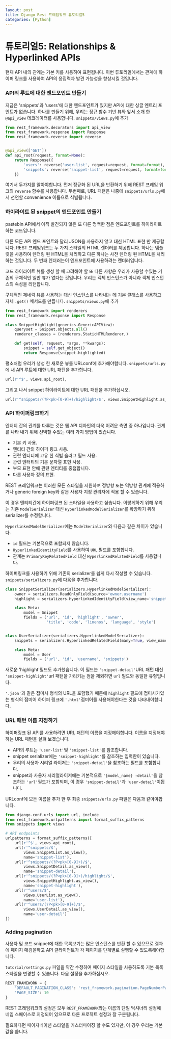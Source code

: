 ```yaml
---
layout: post
title: Django Rest 프레임워크 튜토리얼5
categories: [Python]
---
```

# 튜토리얼5: Relationships & Hyperlinked APIs

현재 API 내의 관계는 기본 키를 사용하여 표현됩니다. 이번 튜토리얼에서는 관계에 하이퍼 링크를 사용하여 API의 응집력과 발견 가능성을 향상시킬 것입니다.

### API의 루트에 대한 엔드포인트 만들기

지금은 'snippets'과 'users'에 대한 엔드포인트가 있지만 API에 대한 싱글 엔트리 포인트가 없습니다. 하나를 만들기 위해, 우리는 정규 함수 기반 뷰와 앞서 소개 한 `@api_view` 데코레이터를 사용합니다. `snippets/views.py`에 추가

```python
from rest_framework.decorators import api_view
from rest_framework.response import Response
from rest_framework.reverse import reverse


@api_view(['GET'])
def api_root(request, format=None):
    return Response({
        'users': reverse('user-list', request=request, format=format),
        'snippets': reverse('snippet-list', request=request, format=format)
    })
```

여기서 두가지를 알아야합니다. 먼저 정규화 된 URL을 반환하기 위해 REST 프레임 워크의 `reverse` 함수를 사용합니다. 두번째로, URL 패턴은 나중에 `snippets/urls.py`에서 선언할 convenience 이름으로 식별됩니다.

### 하이라이트 된 snippet의 엔드포인트 만들기

pastebin API에서 아직 발견되지 않은 또 다른 명백한 점은 엔드포인트를 하이라이트하는 코드입니다.

다른 모든 API 엔드 포인트와 달리 JSON을 사용하지 않고 대신 HTML 표현 만 제공합니다. REST 프레임워크는 두 가지 스타일의 HTML 렌더러를 제공합니다. 하나는 템플릿을 사용하여 렌더링 된 HTML을 처리하고 다른 하나는 사전 렌더링 된 HTML을 처리하는 것입니다. 두 번째 렌더러는이 엔드포인트에 사용하려는 렌더러입니다.

코드 하이라이트 뷰를 생성 할 때 고려해야 할 또 다른 사항은 우리가 사용할 수있는 기존의 구체적인 일반 뷰가 없다는 것입니다. 우리는 객체 인스턴스가 아니라 객체 인스턴스의 속성을 리턴합니다.

구체적인 제네릭 뷰를 사용하는 대신 인스턴스를 나타내는 데 기본 클래스를 사용하고 자체 `.get()` 메서드를 만듭니다. `snippets/views.py`에 추가

```python
from rest_framework import renderers
from rest_framework.response import Response

class SnippetHighlight(generics.GenericAPIView):
    queryset = Snippet.objects.all()
    renderer_classes = (renderers.StaticHTMLRenderer,)

    def get(self, request, *args, **kwargs):
        snippet = self.get_object()
        return Response(snippet.highlighted)
```

평소처럼 우리가 생성 한 새로운 뷰를 URLconf에 추가해야합니다. `snippets/urls.py`에 새 API 루트에 대한 URL 패턴을 추가합니다.

```python
url(r'^$', views.api_root),
```

그리고 나서 snippet 하이라이트에 대한 URL 패턴을 추가하십시오.

```python
url(r'^snippets/(?P<pk>[0-9]+)/highlight/$', views.SnippetHighlight.as_view()),
```

### API 하이퍼링크하기

엔터티 간의 관계를 다루는 것은 웹 API 디자인의 더욱 어려운 측면 중 하나입니다. 관계를 나타 내기 위해 선택할 수있는 여러 가지 방법이 있습니다.
* 기본 키 사용.
* 엔티티 간의 하이퍼 링크 사용.
* 관련 엔티티에 고유 한 식별 슬러그 필드 사용.
* 관련 엔터티의 기본 문자열 표현 사용.
* 부모 표현 안에 관련 엔티티를 중첩합니다.
* 다른 사용자 정의 표현.

REST 프레임워크는 이러한 모든 스타일을 지원하며 정방향 또는 역방향 관계에 적용하거나 generic foreign key와 같은 사용자 지정 관리자에 적용 할 수 있습니다.

이 경우 엔티티간에 하이퍼링크 된 스타일을 사용하고 싶습니다. 이렇게하기 위해 우리는 기존 `ModelSerializer` 대신 `HyperlinkedModelSerializer`를 확장하기 위해 serializer를 수정합니다.

`HyperlinkedModelSerializer`에는 `ModelSerializer`와 다음과 같은 차이가 있습니다.
* `id` 필드는 기본적으로 포함되지 않습니다.
* `HyperlinkedIdentityField`를 사용하여 `URL` 필드를 포함합니다.
* 관계는 `PrimaryKeyRelatedField` 대신 `HyperlinkedRelatedField`를 사용합니다.

하이퍼링크를 사용하기 위해 기존의 serializer를 쉽게 다시 작성할 수 있습니다. `snippets/serializers.py`에 다음을 추가합니다.

```python
class SnippetSerializer(serializers.HyperlinkedModelSerializer):
    owner = serializers.ReadOnlyField(source='owner.username')
    highlight = serializers.HyperlinkedIdentityField(view_name='snippet-highlight', format='html')

    class Meta:
        model = Snippet
        fields = ('url', 'id', 'highlight', 'owner',
                  'title', 'code', 'linenos', 'language', 'style')


class UserSerializer(serializers.HyperlinkedModelSerializer):
    snippets = serializers.HyperlinkedRelatedField(many=True, view_name='snippet-detail', read_only=True)

    class Meta:
        model = User
        fields = ('url', 'id', 'username', 'snippets')
```

새로운 'highlight'필드도 추가했습니다. 이 필드는 `'snippet-detail'`URL 패턴 대신 `'snippet-highlight'`url 패턴을 가리키는 점을 제외하면 `url` 필드와 동일한 유형입니다.

`'.json'`과 같은 접미사 형식의 URL을 포함했기 때문에 `highlight` 필드에 접미사가있는 형식의 접미어 하이퍼 링크에 `'.html'`접미어를 사용해야한다는 것을 나타내야합니다.

### URL 패턴 이름 지정하기

하이퍼링크 된 API를 사용하려면 URL 패턴의 이름을 지정해야합니다. 이름을 지정해야하는 URL 패턴을 살펴 보겠습니다.
* API의 루트는 `'user-list'`및 `'snippet-list'`를 참조합니다.
* snippet serializer에는 `'snippet-highlight'`를 참조하는 입력란이 있습니다.
* 우리의 사용자 시리얼 라이저는 `'snippet-detail'`을 참조하는 필드를 포함합니다.
* snippet과 사용자 시리얼라이저에는 기본적으로 `'{model_name} -detail'`을 참조하는 `'url'`필드가 포함되며, 이 경우 `'snippet-detail'`과 `'user-detail'`이됩니다.

URLconf에 모든 이름을 추가 한 후 최종 `snippets/urls.py` 파일은 다음과 같아야합니다.

```python
from django.conf.urls import url, include
from rest_framework.urlpatterns import format_suffix_patterns
from snippets import views

# API endpoints
urlpatterns = format_suffix_patterns([
    url(r'^$', views.api_root),
    url(r'^snippets/$',
        views.SnippetList.as_view(),
        name='snippet-list'),
    url(r'^snippets/(?P<pk>[0-9]+)/$',
        views.SnippetDetail.as_view(),
        name='snippet-detail'),
    url(r'^snippets/(?P<pk>[0-9]+)/highlight/$',
        views.SnippetHighlight.as_view(),
        name='snippet-highlight'),
    url(r'^users/$',
        views.UserList.as_view(),
        name='user-list'),
    url(r'^users/(?P<pk>[0-9]+)/$',
        views.UserDetail.as_view(),
        name='user-detail')
])
```

### Adding pagination

사용자 및 코드 snippet에 대한 목록보기는 많은 인스턴스를 반환 할 수 있으므로 결과에 페이지 매김을하고 API 클라이언트가 각 페이지를 단계별로 실행할 수 있도록해야합니다.

`tutorial/settings.py` 파일을 약간 수정하여 페이지 스타일을 사용하도록 기본 목록 스타일을 변경할 수 있습니다. 다음 설정을 추가하십시오.

```python
REST_FRAMEWORK = {
    'DEFAULT_PAGINATION_CLASS': 'rest_framework.pagination.PageNumberPagination',
    'PAGE_SIZE': 10
}
```

REST 프레임워크의 설정은 모두 `REST_FRAMEWORK`라는 이름의 단일 딕셔너리 설정에 네임 스페이스로 지정되어 있으므로 다른 프로젝트 설정과 잘 구분됩니다.

필요하다면 페이지네이션 스타일을 커스터마이징 할 수도 있지만, 이 경우 우리는 기본값을 씁니다.

